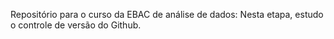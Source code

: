 Repositório para o curso da EBAC de análise de dados: Nesta etapa, estudo o controle de versão do Github.
